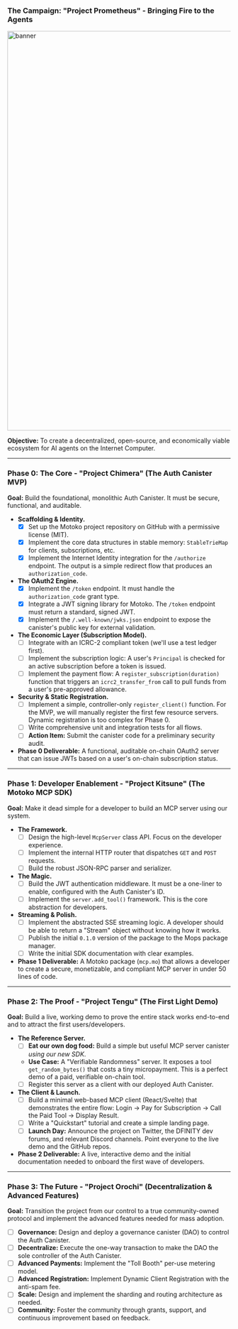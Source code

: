 ### The Campaign: "Project Prometheus" - Bringing Fire to the Agents
<img width="1536" height="900" alt="banner" src="https://github.com/user-attachments/assets/f9189ebb-7dbd-4087-b8be-205c8e7ddc69" />

**Objective:** To create a decentralized, open-source, and economically viable ecosystem for AI agents on the Internet Computer.

---

### Phase 0: The Core - "Project Chimera" (The Auth Canister MVP)

**Goal:** Build the foundational, monolithic Auth Canister. It must be secure, functional, and auditable.

*   **Scaffolding & Identity.**
    *   [x] Set up the Motoko project repository on GitHub with a permissive license (MIT).
    *   [x] Implement the core data structures in stable memory: `StableTrieMap` for clients, subscriptions, etc.
    *   [x] Implement the Internet Identity integration for the `/authorize` endpoint. The output is a simple redirect flow that produces an `authorization_code`.

*   **The OAuth2 Engine.**
    *   [x] Implement the `/token` endpoint. It must handle the `authorization_code` grant type.
    *   [x] Integrate a JWT signing library for Motoko. The `/token` endpoint must return a standard, signed JWT.
    *   [x] Implement the `/.well-known/jwks.json` endpoint to expose the canister's public key for external validation.

*   **The Economic Layer (Subscription Model).**
    *   [ ] Integrate with an ICRC-2 compliant token (we'll use a test ledger first).
    *   [ ] Implement the subscription logic: A user's `Principal` is checked for an active subscription before a token is issued.
    *   [ ] Implement the payment flow: A `register_subscription(duration)` function that triggers an `icrc2_transfer_from` call to pull funds from a user's pre-approved allowance.

*   **Security & Static Registration.**
    *   [ ] Implement a simple, controller-only `register_client()` function. For the MVP, we will manually register the first few resource servers. Dynamic registration is too complex for Phase 0.
    *   [ ] Write comprehensive unit and integration tests for all flows.
    *   [ ] **Action Item:** Submit the canister code for a preliminary security audit.

*   **Phase 0 Deliverable:** A functional, auditable on-chain OAuth2 server that can issue JWTs based on a user's on-chain subscription status.

---

### Phase 1: Developer Enablement - "Project Kitsune" (The Motoko MCP SDK)

**Goal:** Make it dead simple for a developer to build an MCP server using our system.

*   **The Framework.**
    *   [ ] Design the high-level `McpServer` class API. Focus on the developer experience.
    *   [ ] Implement the internal HTTP router that dispatches `GET` and `POST` requests.
    *   [ ] Build the robust JSON-RPC parser and serializer.

*   **The Magic.**
    *   [ ] Build the JWT authentication middleware. It must be a one-liner to enable, configured with the Auth Canister's ID.
    *   [ ] Implement the `server.add_tool()` framework. This is the core abstraction for developers.

*   **Streaming & Polish.**
    *   [ ] Implement the abstracted SSE streaming logic. A developer should be able to return a "Stream" object without knowing how it works.
    *   [ ] Publish the initial `0.1.0` version of the package to the Mops package manager.
    *   [ ] Write the initial SDK documentation with clear examples.

*   **Phase 1 Deliverable:** A Motoko package (`mcp.mo`) that allows a developer to create a secure, monetizable, and compliant MCP server in under 50 lines of code.

---

### Phase 2: The Proof - "Project Tengu" (The First Light Demo)

**Goal:** Build a live, working demo to prove the entire stack works end-to-end and to attract the first users/developers.

*   **The Reference Server.**
    *   [ ] **Eat our own dog food:** Build a simple but useful MCP server canister *using our new SDK*.
    *   **Use Case:** A "Verifiable Randomness" server. It exposes a tool `get_random_bytes()` that costs a tiny micropayment. This is a perfect demo of a paid, verifiable on-chain tool.
    *   [ ] Register this server as a client with our deployed Auth Canister.

*   **The Client & Launch.**
    *   [ ] Build a minimal web-based MCP client (React/Svelte) that demonstrates the entire flow: Login -> Pay for Subscription -> Call the Paid Tool -> Display Result.
    *   [ ] Write a "Quickstart" tutorial and create a simple landing page.
    *   [ ] **Launch Day:** Announce the project on Twitter, the DFINITY dev forums, and relevant Discord channels. Point everyone to the live demo and the GitHub repos.

*   **Phase 2 Deliverable:** A live, interactive demo and the initial documentation needed to onboard the first wave of developers.

---

### Phase 3: The Future - "Project Orochi" (Decentralization & Advanced Features)

**Goal:** Transition the project from our control to a true community-owned protocol and implement the advanced features needed for mass adoption.

*   [ ] **Governance:** Design and deploy a governance canister (DAO) to control the Auth Canister.
*   [ ] **Decentralize:** Execute the one-way transaction to make the DAO the sole controller of the Auth Canister.
*   [ ] **Advanced Payments:** Implement the "Toll Booth" per-use metering model.
*   [ ] **Advanced Registration:** Implement Dynamic Client Registration with the anti-spam fee.
*   [ ] **Scale:** Design and implement the sharding and routing architecture as needed.
*   [ ] **Community:** Foster the community through grants, support, and continuous improvement based on feedback.
